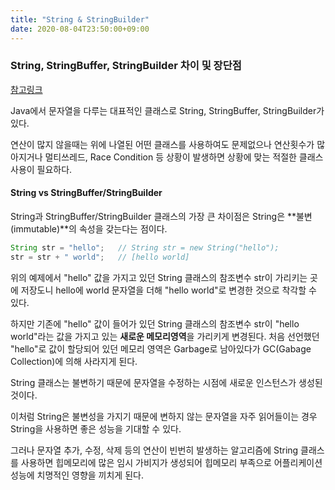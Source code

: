```yaml
---
title: "String & StringBuilder"
date: 2020-08-04T23:50:00+09:00
---
```


### String, StringBuffer, StringBuilder 차이 및 장단점

[참고링크](https://ifuwanna.tistory.com/221)

Java에서 문자열을 다루는 대표적인 클래스로 String, StringBuffer, StringBuilder가 있다.

연산이 많지 않을때는 위에 나열된 어떤 클래스를 사용하여도 문제없으나
연산횟수가 많아지거나 멀티쓰레드, Race Condition 등 상황이 발생하면 상황에 맞는 적절한 클래스 사용이 필요하다.



#### String vs StringBuffer/StringBuilder

String과 StringBuffer/StringBuilder 클래스의 가장 큰 차이점은 String은 **불변(immutable)**의 속성을 갖는다는 점이다.

```java
String str = "hello";	// String str = new String("hello");
str = str + " world";	// [hello world]
```

위의 예제에서 "hello" 값을 가지고 있던 String 클래스의 참조변수 str이 가리키는 곳에 저장도니 hello에 world 문자열을 더해
"hello world"로 변경한 것으로 착각할 수 있다.

하지만 기존에 "hello" 값이 들어가 있던 String 클래스의 참조변수 str이 "hello world"라는 값을 가지고 있는 **새로운 메모리영역**을 가리키게 변경된다.
처음 선언했던 "hello"로 값이 할당되어 있던 메모리 영역은 Garbage로 남아있다가 GC(Gabage Collection)에 의해 사라지게 된다.

String 클래스는 불변하기 때문에 문자열을 수정하는 시점에 새로운 인스턴스가 생성된 것이다.

이처럼 String은 불변성을 가지기 때문에 변하지 않는 문자열을 자주 읽어들이는 경우 String을 사용하면 좋은 성능을 기대할 수 있다.

그러나 문자열 추가, 수정, 삭제 등의 연산이 빈번히 발생하는 알고리즘에 String 클래스를 사용하면
힙메모리에 많은 임시 가비지가 생성되어 힙메모리 부족으로 어플리케이션 성능에 치명적인 영향을 끼치게 된다.